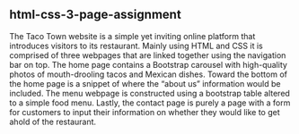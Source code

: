 ## html-css-3-page-assignment

The Taco Town website is a simple yet inviting online platform that introduces visitors to its restaurant. Mainly using HTML and CSS it is comprised of three webpages that are linked together using the navigation bar on top. The home page contains a Bootstrap carousel with high-quality photos of mouth-drooling tacos and Mexican dishes. Toward the bottom of the home page is a snippet of where the “about us” information would be included. The menu webpage is constructed using a bootstrap table altered to a simple food menu. Lastly, the contact page is purely a page with a form for customers to input their information on whether they would like to get ahold of the restaurant.
